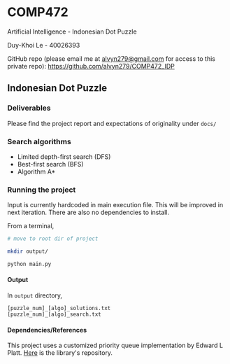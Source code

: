 # COMP472
Artificial Intelligence - Indonesian Dot Puzzle

Duy-Khoi Le - 40026393

GitHub repo (please email me at alvyn279@gmail.com for access to this private repo): https://github.com/alvyn279/COMP472_IDP

## Indonesian Dot Puzzle

### Deliverables
Please find the project report and expectations of originality under `docs/`

### Search algorithms

- Limited depth-first search (DFS)
- Best-first search (BFS)
- Algorithm A*

### Running the project
Input is currently hardcoded in main execution file. This will be improved in next iteration.
There are also no dependencies to install.

From a terminal,
```sh
# move to root dir of project

mkdir output/

python main.py
```

#### Output

In `output` directory,

```
[puzzle_num]_[algo]_solutions.txt
[puzzle_num]_[algo]_search.txt
```

#### Dependencies/References

This project uses a customized priority queue implementation by Edward L Platt. [Here](https://github.com/elplatt/python-priorityq) is the library's repository.
